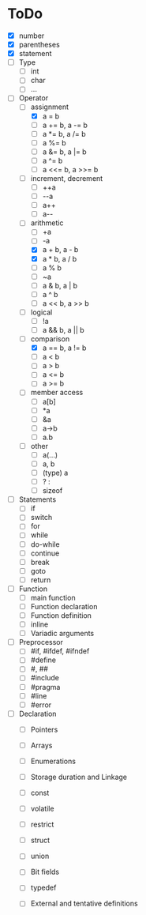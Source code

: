 # ToDo
- [X] number
- [X] parentheses
- [X] statement
- [ ] Type
  - [ ] int
  - [ ] char
  - [ ] ...
- [ ] Operator
  - [ ] assignment
    - [X] a = b
    - [ ] a += b, a -= b
    - [ ] a *= b, a /= b
    - [ ] a %= b
    - [ ] a &= b, a |= b
    - [ ] a ^= b
    - [ ] a <<= b, a >>= b
  - [ ] increment, decrement
    - [ ] ++a
    - [ ] --a
    - [ ] a++
    - [ ] a--
  - [ ] arithmetic
    - [ ] +a
    - [ ] -a
    - [X] a + b, a - b
    - [X] a * b, a / b
    - [ ] a % b
    - [ ] ~a
    - [ ] a & b, a | b
    - [ ] a ^ b
    - [ ] a << b, a >> b
  - [ ] logical
    - [ ] !a
    - [ ] a && b, a || b
  - [ ] comparison
    - [X] a == b, a != b
    - [ ] a < b
    - [ ] a > b
    - [ ] a <= b
    - [ ] a >= b
  - [ ] member access
    - [ ] a[b]
    - [ ] *a
    - [ ] &a
    - [ ] a->b
    - [ ] a.b
  - [ ] other
    - [ ] a(...)
    - [ ] a, b
    - [ ] (type) a
    - [ ] ? :
    - [ ] sizeof
- [ ] Statements
  - [ ] if
  - [ ] switch
  - [ ] for
  - [ ] while
  - [ ] do-while
  - [ ] continue
  - [ ] break
  - [ ] goto
  - [ ] return
- [ ] Function
  - [ ] main function
  - [ ] Function declaration
  - [ ] Function definition
  - [ ] inline
  - [ ] Variadic arguments
- [ ] Preprocessor
  - [ ] #if, #ifdef, #ifndef
  - [ ] #define
  - [ ] #, ##
  - [ ] #include
  - [ ] #pragma
  - [ ] #line
  - [ ] #error
- [ ] Declaration
  - [ ] Pointers
  - [ ] Arrays
  - [ ] Enumerations
  - [ ] Storage duration and Linkage
  - [ ] const
  - [ ] volatile
  - [ ] restrict
  - [ ] struct
  - [ ] union
  - [ ] Bit fields
  - [ ] typedef
  - [ ] External and tentative definitions

